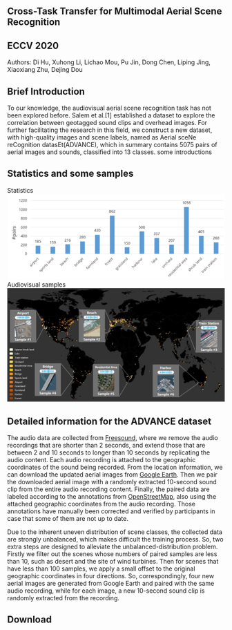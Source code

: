 ## Cross-Task Transfer for Multimodal Aerial Scene Recognition 
## ECCV 2020
Authors: Di Hu, Xuhong Li, Lichao Mou, Pu Jin, Dong Chen, Liping Jing, Xiaoxiang Zhu, Dejing Dou


## Brief Introduction

To our knowledge, the audiovisual aerial scene recognition task has not been explored before. Salem et al.[1] established a dataset to explore the correlation between geotagged sound clips and overhead images. For further facilitating the research in this field, we construct a new dataset, with high-quality images and scene labels, named as Aerial sceNe reCognition datasEt(ADVANCE), which in summary contains 5075 pairs of aerial images and sounds, classified into 13 classes.
some introductions

## Statistics and some samples
Statistics
![PNG](/statistics.png)
Audiovisual samples
![PNG](/samples.png)

## Detailed information for the ADVANCE dataset

  The audio data are collected from [Freesound](https://freesound.org/browse/geotags/), where we remove the audio recordings that are shorter than 2 seconds, and extend those that are between 2 and 10 seconds to longer than 10 seconds by replicating the audio content. Each audio recording is attached to the geographic coordinates of the sound being recorded. From the location information, we can download the updated aerial images from [Google Earth](https://earthengine.google.com/). Then we pair the downloaded aerial image with a randomly extracted 10-second sound clip from the entire audio recording content. Finally, the paired data are labeled according to the annotations from [OpenStreetMap](https://www.openstreetmap.org/), also using the attached geographic coordinates from the audio recording. Those annotations have manually been corrected and verified by participants in case that some of them are not up to date.

  Due to the inherent uneven distribution of scene classes, the collected data are strongly unbalanced, which makes difficult the training process.
So, two extra steps are designed to alleviate the unbalanced-distribution problem. Firstly we filter out the scenes whose numbers of paired samples are less than 10, such as desert and the site of wind turbines. Then for scenes that have less than 100 samples, we apply a small offset to the original geographic coordinates in four directions. So, correspondingly, four new aerial images are generated from Google Earth and paired with the same audio recording, while for each image, a new 10-second sound clip is randomly extracted from the recording. 


## Download
